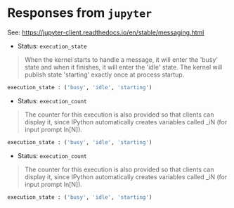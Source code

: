 # Responses from `jupyter`

See: https://jupyter-client.readthedocs.io/en/stable/messaging.html


* Status: `execution_state`
> When the kernel starts to handle a message, it will enter the 'busy'
> state and when it finishes, it will enter the 'idle' state.
> The kernel will publish state 'starting' exactly once at process startup.

```python
execution_state : ('busy', 'idle', 'starting')
```

* Status: `execution_count`
> The counter for this execution is also provided so that clients can
> display it, since IPython automatically creates variables called _iN
> (for input prompt In[N]).

```python
execution_state : ('busy', 'idle', 'starting')
```


* Status: `execution_count`
> The counter for this execution is also provided so that clients can
> display it, since IPython automatically creates variables called _iN
> (for input prompt In[N]).

```python
execution_state : ('busy', 'idle', 'starting')
```
